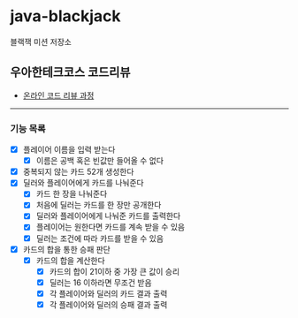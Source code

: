 # java-blackjack

블랙잭 미션 저장소

## 우아한테크코스 코드리뷰

- [온라인 코드 리뷰 과정](https://github.com/woowacourse/woowacourse-docs/blob/master/maincourse/README.md)

---

### 기능 목록

- [x] 플레이어 이름을 입력 받는다
    - [x] 이름은 공백 혹은 빈값만 들어올 수 없다
- [x] 중복되지 않는 카드 52개 생성한다
- [x] 딜러와 플레이어에게 카드를 나눠준다
    - [x] 카드 한 장을 나눠준다
    - [x] 처음에 딜러는 카드를 한 장만 공개한다
    - [x] 딜러와 플레이어에게 나눠준 카드를 출력한다
    - [x] 플레이어는 원한다면 카드를 계속 받을 수 있음
    - [x] 딜러는 조건에 따라 카드를 받을 수 있음
- [x] 카드의 합을 통한 승패 판단
    - [x] 카드의 합을 계산한다
        - [x] 카드의 합이 21이하 중 가장 큰 값이 승리
        - [x] 딜러는 16 이하라면 무조건 받음
        - [x] 각 플레이어와 딜러의 카드 결과 출력
        - [x] 각 플레이어와 딜러의 승패 결과 출력
